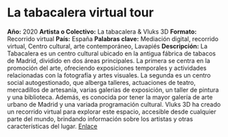 # La tabacalera virtual tour
**Año:** 2020
**Artista o Colectivo:** La tabacalera & Vluks 3D
**Formato:** Recorrido virtual
**País:** España 
**Palabras clave:** Mediación digital, recorrido virtual, Centro cultural, arte contemporáneo, Lavapiés
**Descripción:** La Tabacalera es un centro cultural ubicado en la antigua fábrica de tabacos de Madrid, dividido en dos áreas principales. La primera se centra en la promoción del arte, ofreciendo exposiciones temporales y actividades relacionadas con la fotografía y artes visuales. La segunda es un centro social autogestionado, que alberga talleres, actuaciones de teatro, mercadillos de artesanía, varias galerías de exposición, un taller de pintura y una biblioteca. Además, es conocida por tener la mayor galería de arte urbano de Madrid y una variada programación cultural. Vluks 3D ha creado un recorrido virtual para explorar este espacio, accesible desde cualquier parte del mundo, brindando información sobre los artistas y otras características del lugar.
[Enlace](https://matterport.com/discover/es/space/QqK43d7Mw5z?srsltid=AfmBOoonVx45LpuLwsVZCZYZkP69930f3qcIVeeeYnh-IHiA3KzEBGkS)
